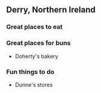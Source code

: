 ## Derry, Northern Ireland

### Great places to eat

### Great places for buns
- Doherty's bakery 

### Fun things to do
- Dunne's stores